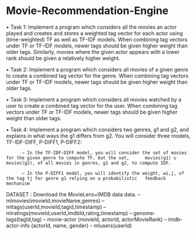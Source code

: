 # Movie-Recommendation-Engine

• Task 1: Implement a program which considers all the movies an actor played and creates and stores a weighted tag vector for           each actor using (time-weighted) TF as well as TF-IDF models. When combining tag vectors under TF or TF-IDF models,           newer tags should be given higher weight than older tags. Similarly, movies where the given actor appears with a               lower rank should be given a relatively higher weight.

• Task 2: Implement a program which considers all movies of a given genre to create a combined tag vector for the genre. When           combining tag vectors under TF or TF-IDF models, newer tags should be given higher weight than older tags.

• Task 3: Implement a program which considers all movies watched by a user to create a combined tag vector for the user. When           combining tag vectors under TF or TF-IDF models, newer tags should be given higher weight than older tags.

• Task 4: Implement a program which considers two genres, g1 and g2, and explains in what ways the g1 differs from g2. You               will consider three models, TF-IDF-DIFF, P-DIFF1, P-DIFF2:
          
          – In the TF-IDF-DIFF model, you will consider the set of movies for the given genre to compute TF, but the set,      movies(g1) ∪ movies(g2), of all movies in genres, g1 and g2, to compute IDF.

          – In the P-DIFF1 model, you will identify the weight, wi,j, of the tag tj for genre g1 relying on a probabilistic   feedback mechanism 
        
DATASET : Download the MovieLens+IMDB data data.
          – mlmovies(movieId,movieName,genres)
          – mltags(userId,movieId,tagid,timestamp)
          – mlratings(movieId,userId,imdbId,rating,timestamp) – genome-tags(tagId,tag)
          – movie-actor (movieId, actorId, actorMovieRank)
          – imdb-actor-info (actorId, name, gender)
          – mlusers(userId)

  
